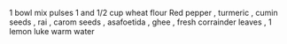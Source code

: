 1 bowl mix pulses
1 and 1/2 cup wheat flour
Red pepper , turmeric , cumin seeds , rai , carom seeds , asafoetida , ghee , fresh corrainder leaves , 1 lemon 
luke warm water  